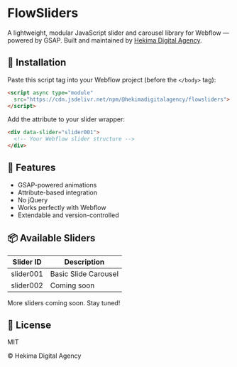 # FlowSliders

A lightweight, modular JavaScript slider and carousel library for Webflow — powered by GSAP. Built and maintained by [Hekima Digital Agency](https://hekimadigitalagency.com).

## 🚀 Installation

Paste this script tag into your Webflow project (before the `</body>` tag):

```html
<script async type="module"
  src="https://cdn.jsdelivr.net/npm/@hekimadigitalagency/flowsliders">
</script>
```

Add the attribute to your slider wrapper:

```html
<div data-slider="slider001">
  <!-- Your Webflow slider structure -->
</div>
```

## 🎯 Features

- GSAP-powered animations
- Attribute-based integration
- No jQuery
- Works perfectly with Webflow
- Extendable and version-controlled

## 📦 Available Sliders

| Slider ID | Description |
|-----------|-------------|
| slider001 | Basic Slide Carousel |
| slider002 | Coming soon |

More sliders coming soon. Stay tuned!

## 📄 License

MIT

© Hekima Digital Agency